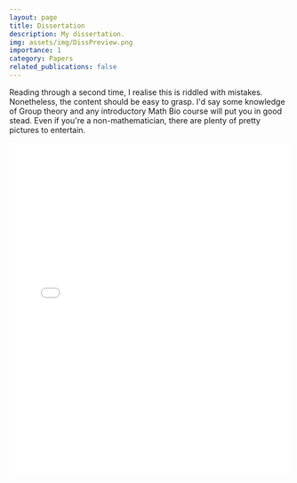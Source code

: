 ```yaml
---
layout: page
title: Dissertation
description: My dissertation.
img: assets/img/DissPreview.png
importance: 1
category: Papers
related_publications: false
---
```

Reading through a second time, I realise this is riddled with mistakes. Nonetheless, the content should be easy to grasp. I'd say some knowledge of Group theory and any introductory Math Bio course will put you in good stead. Even if you're a non-mathematician, there are plenty of pretty pictures to entertain.

<div class="row">
    <div class="col-sm mt-3 mt-md-0">
            <embed src="/assets/pdf/diss.pdf" type="application/pdf" width="100%" height="600px" />
    </div>
</div>
<div class="caption">
    
</div>

